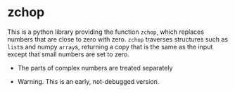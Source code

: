 # zchop

This is a python library providing the function `zchop`, which replaces numbers
that are close to zero with zero. `zchop` traverses structures such as `list`s and
numpy `array`s, returning a copy that is the same as the input except that small numbers
are set to zero.

* The parts of complex numbers are treated separately


* Warning. This is an early, not-debugged version.
